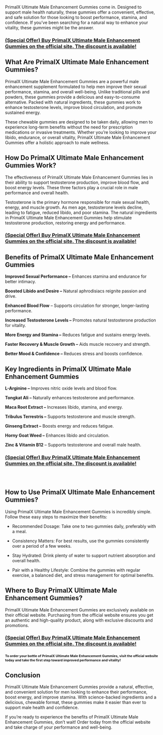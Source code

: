 <p data-pm-slice="1 1 []">PrimalX Ultimate Male Enhancement Gummies come in. Designed to support male health naturally, these gummies offer a convenient, effective, and safe solution for those looking to boost performance, stamina, and confidence. If you&rsquo;ve been searching for a natural way to enhance your vitality, these gummies might be the answer.</p>
<h3 data-pm-slice="1 1 []"><strong><a href="https://supplementsme.com/buy/PrimalXUltimate">(Special Offer) Buy&nbsp;<span data-sheets-root="1">PrimalX Ultimate Male Enhancement Gummies&nbsp;on the official site. The discount is available</span>!</a></strong></h3>
<h2 data-pm-slice="1 1 []"><strong>What Are PrimalX Ultimate Male Enhancement Gummies?</strong></h2>
<p>PrimalX Ultimate Male Enhancement Gummies are a powerful male enhancement supplement formulated to help men improve their sexual performance, stamina, and overall well-being. Unlike traditional pills and powders, these gummies provide a delicious and easy-to-consume alternative. Packed with natural ingredients, these gummies work to enhance testosterone levels, improve blood circulation, and promote sustained energy.</p>
<p>These chewable gummies are designed to be taken daily, allowing men to experience long-term benefits without the need for prescription medications or invasive treatments. Whether you&rsquo;re looking to improve your libido, endurance, or overall vitality, PrimalX Ultimate Male Enhancement Gummies offer a holistic approach to male wellness.</p>
<h2 data-pm-slice="1 5 []"><strong>How Do PrimalX Ultimate Male Enhancement Gummies Work?&nbsp;</strong></h2>
<p>The effectiveness of PrimalX Ultimate Male Enhancement Gummies lies in their ability to support testosterone production, improve blood flow, and boost energy levels. These three factors play a crucial role in male performance and overall health.</p>
<p>Testosterone is the primary hormone responsible for male sexual health, energy, and muscle growth. As men age, testosterone levels decline, leading to fatigue, reduced libido, and poor stamina. The natural ingredients in PrimalX Ultimate Male Enhancement Gummies help stimulate testosterone production, restoring energy and performance.</p>
<h3 data-pm-slice="1 1 []"><strong><a href="https://supplementsme.com/buy/PrimalXUltimate">(Special Offer) Buy&nbsp;<span data-sheets-root="1">PrimalX Ultimate Male Enhancement Gummies&nbsp;on the official site. The discount is available</span>!</a></strong></h3>
<h2 data-pm-slice="1 5 []"><strong>Benefits of PrimalX Ultimate Male Enhancement Gummies&nbsp;</strong></h2>
<p><strong>Improved Sexual Performance &ndash;</strong> Enhances stamina and endurance for better intimacy.</p>
<p><strong>Boosted Libido and Desire &ndash;</strong> Natural aphrodisiacs reignite passion and drive.</p>
<p><strong>Enhanced Blood Flow</strong> &ndash; Supports circulation for stronger, longer-lasting performance.</p>
<p><strong>Increased Testosterone Levels &ndash;</strong> Promotes natural testosterone production for vitality.</p>
<p><strong>More Energy and Stamina &ndash;</strong> Reduces fatigue and sustains energy levels.</p>
<p><strong>Faster Recovery &amp; Muscle Growth &ndash;</strong> Aids muscle recovery and strength.</p>
<p><strong>Better Mood &amp; Confidence &ndash;</strong> Reduces stress and boosts confidence.</p>
<h2 data-pm-slice="1 5 []"><strong>Key Ingredients in PrimalX Ultimate Male Enhancement Gummies</strong></h2>
<p><strong>L-Arginine &ndash;</strong> Improves nitric oxide levels and blood flow.</p>
<p><strong>Tongkat Ali &ndash;</strong> Naturally enhances testosterone and performance.</p>
<p><strong>Maca Root Extract &ndash;</strong> Increases libido, stamina, and energy.</p>
<p><strong>Tribulus Terrestris &ndash;</strong> Supports testosterone and muscle strength.</p>
<p><strong>Ginseng Extract &ndash;</strong> Boosts energy and reduces fatigue.</p>
<p><strong>Horny Goat Weed &ndash;</strong> Enhances libido and circulation.</p>
<p><strong>Zinc &amp; Vitamin B12</strong> &ndash; Supports testosterone and overall male health.</p>
<h3 data-pm-slice="1 1 []"><strong><a href="https://supplementsme.com/buy/PrimalXUltimate">(Special Offer) Buy&nbsp;<span data-sheets-root="1">PrimalX Ultimate Male Enhancement Gummies&nbsp;on the official site. The discount is available</span>!</a></strong></h3>
<h3 data-pm-slice="1 1 []">&nbsp;</h3>
<h2 data-pm-slice="1 3 []"><strong>How to Use PrimalX Ultimate Male Enhancement Gummies?</strong></h2>
<p>Using PrimalX Ultimate Male Enhancement Gummies is incredibly simple. Follow these easy steps to maximize their benefits:</p>
<ul data-spread="false">
<li>
<p>Recommended Dosage: Take one to two gummies daily, preferably with a meal.</p>
</li>
<li>
<p>Consistency Matters: For best results, use the gummies consistently over a period of a few weeks.</p>
</li>
<li>
<p>Stay Hydrated: Drink plenty of water to support nutrient absorption and overall health.</p>
</li>
<li>
<p>Pair with a Healthy Lifestyle: Combine the gummies with regular exercise, a balanced diet, and stress management for optimal benefits.</p>
</li>
</ul>
<h2 data-pm-slice="1 1 []"><strong>Where to Buy PrimalX Ultimate Male Enhancement Gummies?</strong></h2>
<p>PrimalX Ultimate Male Enhancement Gummies are exclusively available on their&nbsp;official website. Purchasing from the&nbsp;official website&nbsp;ensures you get an&nbsp;authentic and high-quality product, along with exclusive discounts and promotions.</p>
<h3 data-pm-slice="1 1 []"><strong><a href="https://supplementsme.com/buy/PrimalXUltimate">(Special Offer) Buy&nbsp;<span data-sheets-root="1">PrimalX Ultimate Male Enhancement Gummies&nbsp;on the official site. The discount is available</span>!</a></strong></h3>
<h3 data-pm-slice="1 1 []"><span style="font-size: 11px;">To order your bottle of&nbsp;PrimalX Ultimate Male Enhancement Gummies, visit the&nbsp;official website today&nbsp;and take the first step toward improved performance and vitality!</span></h3>
<h2 data-pm-slice="1 1 []"><strong>Conclusion</strong></h2>
<p>PrimalX Ultimate Male Enhancement Gummies provide a natural, effective, and convenient solution for men looking to enhance their performance, boost energy, and improve stamina. With science-backed ingredients and a delicious, chewable format, these gummies make it easier than ever to support male health and confidence.</p>
<p>If you&rsquo;re ready to experience the benefits of PrimalX Ultimate Male Enhancement Gummies, don&rsquo;t wait! Order today from the official website and take charge of your performance and well-being.</p>
